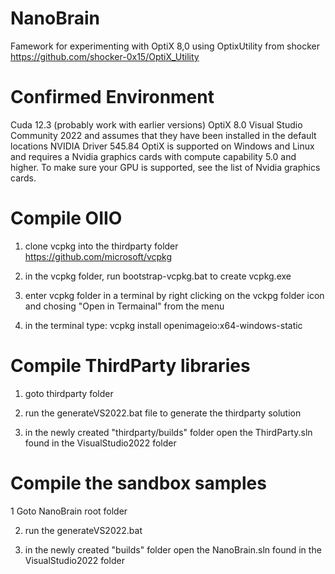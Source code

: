 # NanoBrain
Famework for experimenting with OptiX 8,0 using OptixUtility from shocker
https://github.com/shocker-0x15/OptiX_Utility

# Confirmed Environment
Cuda 12.3 (probably work with earlier versions)
OptiX 8.0
Visual Studio Community 2022
and assumes that they have been installed in the default locations
NVIDIA Driver 545.84
OptiX is supported on Windows and Linux and requires a Nvidia graphics cards with compute capability 5.0 and higher.
To make sure your GPU is supported, see the list of Nvidia graphics cards.

# Compile OIIO
1. clone vcpkg into the thirdparty folder
https://github.com/microsoft/vcpkg

2. in the vcpkg folder, run bootstrap-vcpkg.bat to create vcpkg.exe

3. enter vcpkg folder in a terminal by right clicking on the vckpg folder icon and chosing "Open in Termainal" from the menu

4. in the terminal type:   vcpkg install openimageio:x64-windows-static 

# Compile ThirdParty libraries
1. goto thirdparty folder

2. run the generateVS2022.bat file to generate the thirdparty solution

3. in the newly created "thirdparty/builds" folder open the ThirdParty.sln found in the VisualStudio2022 folder

# Compile the sandbox samples
1 Goto NanoBrain root folder

2. run the generateVS2022.bat

3. in the newly created "builds" folder open the NanoBrain.sln found in the VisualStudio2022 folder
